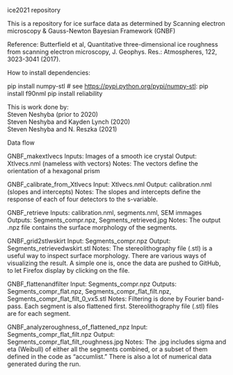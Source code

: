 ice2021 repository

This is a repository for ice surface data as determined by Scanning electron microscopy & Gauss-Newton Bayesian Framework (GNBF)

Reference:
Butterfield et al, Quantitative three-dimensional ice roughness from scanning electron microscopy, J. Geophys. Res.: Atmospheres, 122, 3023-3041 (2017).


How to install dependencies:

pip install numpy-stl # see https://pypi.python.org/pypi/numpy-stl:
pip install f90nml
pip install reliability

This is work done by:  
Steven Neshyba (prior to 2020)  
Steven Neshyba and Kayden Lynch (2020)  
Steven Neshyba and N. Reszka (2021)  

Data flow

GNBF_makextlvecs
Inputs: Images of a smooth ice crystal 
Output: Xtlvecs.nml (nameless with vectors)
Notes: The vectors define the orientation of a hexagonal prism

GNBF_calibrate_from_Xtlvecs
Input: Xtlvecs.nml
Output: calibration.nml (slopes and intercepts)
Notes: The slopes and intercepts define the response of each of four detectors to the s-variable.

GNBF_retrieve 
Inputs: calibration.nml, segments.nml, SEM immages
Outputs: Segments_compr.npz, Segments_retrieved.jpg
Notes: The output .npz file contains the surface morphology of the segments.

GNBF_grid2stlwskirt
Input: Segments_compr.npz
Output: Segments_retrievedwskirt.stl
Notes: The stereolithography file (.stl) is a useful way to inspect surface morphology. There are various ways of visualizing the result. A simple one is, once the data are pushed to GitHub, to let Firefox display by clicking on the file.

GNBF_flattenandfilter
Input: Segments_compr.npz
Outputs: Segments_compr_flat.npz, Segments_compr_flat_filt.npz, Segments_compr_flat_filt_0_vx5.stl
Notes: Filtering is done by Fourier band-pass. Each segment is also flattened first. Stereolithography file (.stl) files are for each segment.

GNBF_analyzeroughness_of_flattened_npz
Input: Segments_compr_flat_filt.npz
Output: Segments_compr_flat_filt_roughness.jpg
Notes: The .jpg includes sigma and eta (Weibull) of either all the segments combined, or a subset of them defined in the code as “accumlist.” There is also a lot of numerical data generated during the run.
